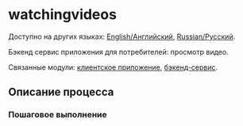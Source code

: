 # watchingvideos

Доступно на других языках: [English/Английский](watchingvideos.md), [Russian/Русский](watchingvideos.ru.md). 

Бэкенд сервис приложения для потребителей: просмотр видео.

Связанные модули: [клиентское приложение](../../frontend/customerclient.md), [бэкенд-сервис](../../backend/customerbackend.md).

## Описание процесса

### Пошаговое выполнение
